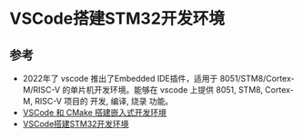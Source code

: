 # VSCode搭建STM32开发环境



## 参考
- 2022年了 vscode 推出了Embedded IDE插件，适用于 8051/STM8/Cortex-M/RISC-V 的单片机开发环境。能够在 vscode 上提供 8051, STM8, Cortex-M, RISC-V 项目的 开发, 编译, 烧录 功能。
- [VSCode 和 CMake 搭建嵌入式开发环境](https://blog.csdn.net/jf_52001760/article/details/126826393)
- [VSCode搭建STM32开发环境](https://blog.csdn.net/m0_47329175/article/details/122607874)